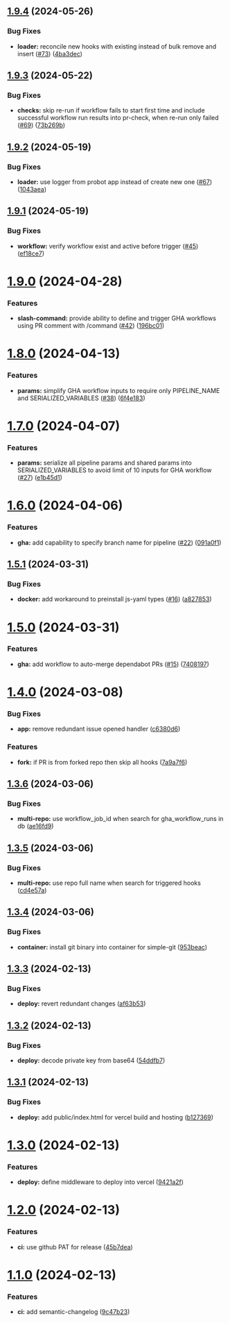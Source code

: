 ## [1.9.4](https://github.com/mdolinin/gha-conductor/compare/v1.9.3...v1.9.4) (2024-05-26)


### Bug Fixes

* **loader:** reconcile new hooks with existing instead of bulk remove and insert ([#73](https://github.com/mdolinin/gha-conductor/issues/73)) ([4ba3dec](https://github.com/mdolinin/gha-conductor/commit/4ba3dec887c993160ff1db156040e0602176bd5a))

## [1.9.3](https://github.com/mdolinin/gha-conductor/compare/v1.9.2...v1.9.3) (2024-05-22)


### Bug Fixes

* **checks:** skip re-run if workflow fails to start first time and include successful workflow run results into pr-check, when re-run only failed ([#69](https://github.com/mdolinin/gha-conductor/issues/69)) ([73b269b](https://github.com/mdolinin/gha-conductor/commit/73b269b8df20657e508253cc3e8d3a75ef677d2f))

## [1.9.2](https://github.com/mdolinin/gha-conductor/compare/v1.9.1...v1.9.2) (2024-05-19)


### Bug Fixes

* **loader:** use logger from probot app instead of create new one ([#67](https://github.com/mdolinin/gha-conductor/issues/67)) ([1043aea](https://github.com/mdolinin/gha-conductor/commit/1043aea4996a3d0416ec0c3964ca2c0970072c87))

## [1.9.1](https://github.com/mdolinin/gha-conductor/compare/v1.9.0...v1.9.1) (2024-05-19)


### Bug Fixes

* **workflow:** verify workflow exist and active before trigger ([#45](https://github.com/mdolinin/gha-conductor/issues/45)) ([ef18ce7](https://github.com/mdolinin/gha-conductor/commit/ef18ce7bc61d57459196bee9b526c55acd06f08b))

# [1.9.0](https://github.com/mdolinin/gha-conductor/compare/v1.8.0...v1.9.0) (2024-04-28)


### Features

* **slash-command:** provide ability to define and trigger GHA workflows using PR comment with /command ([#42](https://github.com/mdolinin/gha-conductor/issues/42)) ([196bc01](https://github.com/mdolinin/gha-conductor/commit/196bc011146896f8c443d2e4ed5daf0cf233062e))

# [1.8.0](https://github.com/mdolinin/gha-conductor/compare/v1.7.0...v1.8.0) (2024-04-13)


### Features

* **params:** simplify GHA workflow inputs to require only PIPELINE_NAME and SERIALIZED_VARIABLES ([#38](https://github.com/mdolinin/gha-conductor/issues/38)) ([6f4e183](https://github.com/mdolinin/gha-conductor/commit/6f4e1837ca623b87795608e4f3a75e72af4023ff))

# [1.7.0](https://github.com/mdolinin/gha-conductor/compare/v1.6.0...v1.7.0) (2024-04-07)


### Features

* **params:** serialize all pipeline params and shared params into SERIALIZED_VARIABLES to avoid limit of 10 inputs for GHA workflow ([#27](https://github.com/mdolinin/gha-conductor/issues/27)) ([e1b45d1](https://github.com/mdolinin/gha-conductor/commit/e1b45d1d8381c56c7c76496d6df88cdf7e472acf))

# [1.6.0](https://github.com/mdolinin/gha-conductor/compare/v1.5.1...v1.6.0) (2024-04-06)


### Features

* **gha:** add capability to specify branch name for pipeline ([#22](https://github.com/mdolinin/gha-conductor/issues/22)) ([091a0f1](https://github.com/mdolinin/gha-conductor/commit/091a0f1fe34d90d420dff6717723b0a59d1d391b))

## [1.5.1](https://github.com/mdolinin/gha-conductor/compare/v1.5.0...v1.5.1) (2024-03-31)


### Bug Fixes

* **docker:** add workaround to preinstall js-yaml types ([#16](https://github.com/mdolinin/gha-conductor/issues/16)) ([a827853](https://github.com/mdolinin/gha-conductor/commit/a8278539e8bbcd28491439d09b5a954ba36c0153))

# [1.5.0](https://github.com/mdolinin/gha-conductor/compare/v1.4.0...v1.5.0) (2024-03-31)


### Features

* **gha:** add workflow to auto-merge dependabot PRs ([#15](https://github.com/mdolinin/gha-conductor/issues/15)) ([7408197](https://github.com/mdolinin/gha-conductor/commit/74081978596f27827ef0f432f2cfa3ac51c9bc8f))

# [1.4.0](https://github.com/mdolinin/gha-conductor/compare/v1.3.6...v1.4.0) (2024-03-08)


### Bug Fixes

* **app:** remove redundant issue opened handler ([c6380d6](https://github.com/mdolinin/gha-conductor/commit/c6380d6bcf499e43bc5e507c026981622800b15d))


### Features

* **fork:** if PR is from forked repo then skip all hooks ([7a9a7f6](https://github.com/mdolinin/gha-conductor/commit/7a9a7f68dc966118c59d8af37bf841e907d0ac14))

## [1.3.6](https://github.com/mdolinin/gha-conductor/compare/v1.3.5...v1.3.6) (2024-03-06)


### Bug Fixes

* **multi-repo:** use workflow_job_id when search for gha_workflow_runs in db ([ae16fd9](https://github.com/mdolinin/gha-conductor/commit/ae16fd95ea607c273524d5cb8ab4f89eacdc7267))

## [1.3.5](https://github.com/mdolinin/gha-conductor/compare/v1.3.4...v1.3.5) (2024-03-06)


### Bug Fixes

* **multi-repo:** use repo full name when search for triggered hooks ([cd4e57a](https://github.com/mdolinin/gha-conductor/commit/cd4e57a128d09a5557dd44c52ba258c7ca87e0fc))

## [1.3.4](https://github.com/mdolinin/gha-conductor/compare/v1.3.3...v1.3.4) (2024-03-06)


### Bug Fixes

* **container:** install git binary into container for simple-git ([953beac](https://github.com/mdolinin/gha-conductor/commit/953beac1cb2f7366f94c14d28d0fa81b2b9fb8cc))

## [1.3.3](https://github.com/mdolinin/gha-conductor/compare/v1.3.2...v1.3.3) (2024-02-13)


### Bug Fixes

* **deploy:** revert redundant changes ([af63b53](https://github.com/mdolinin/gha-conductor/commit/af63b537b280f03a7c0253df4503b2cd6f7e95b7))

## [1.3.2](https://github.com/mdolinin/gha-conductor/compare/v1.3.1...v1.3.2) (2024-02-13)


### Bug Fixes

* **deploy:** decode private key from base64 ([54ddfb7](https://github.com/mdolinin/gha-conductor/commit/54ddfb73c1eb2d5f23f059a0fd97ae8d07a89484))

## [1.3.1](https://github.com/mdolinin/gha-conductor/compare/v1.3.0...v1.3.1) (2024-02-13)


### Bug Fixes

* **deploy:** add public/index.html for vercel build and hosting ([b127369](https://github.com/mdolinin/gha-conductor/commit/b127369ae030f055083c90d9ab87f95ad2c76926))

# [1.3.0](https://github.com/mdolinin/gha-conductor/compare/v1.2.0...v1.3.0) (2024-02-13)


### Features

* **deploy:** define middleware to deploy into vercel ([9421a2f](https://github.com/mdolinin/gha-conductor/commit/9421a2f42698ea0b9ad4cb40633a696fc9622dde))

# [1.2.0](https://github.com/mdolinin/gha-conductor/compare/v1.1.0...v1.2.0) (2024-02-13)


### Features

* **ci:** use github PAT for release ([45b7dea](https://github.com/mdolinin/gha-conductor/commit/45b7dea81499bba50cf1a8ca28317448d2fae069))

# [1.1.0](https://github.com/mdolinin/gha-conductor/compare/v1.0.0...v1.1.0) (2024-02-13)


### Features

* **ci:** add semantic-changelog ([9c47b23](https://github.com/mdolinin/gha-conductor/commit/9c47b23c234e6c59de47707dc8bfb871cc2b91b4))
